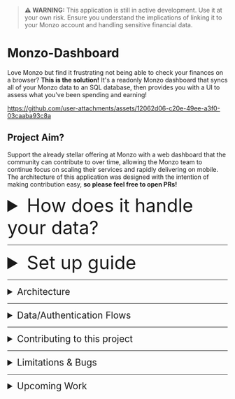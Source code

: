 > **⚠ WARNING:** This application is still in active development. Use it at your own risk. Ensure you understand the implications of linking it to your Monzo account and handling sensitive financial data.


# Monzo-Dashboard
Love Monzo but find it frustrating not being able to check your finances on a browser? **This is the solution!**
It's a readonly Monzo dashboard that syncs all of your Monzo data to an SQL database, then provides you with a UI to assess
what you've been spending and earning!

https://github.com/user-attachments/assets/12062d06-c20e-49ee-a3f0-03caaba93c8a



## Project Aim?
Support the already stellar offering at Monzo with a web dashboard that the community can contribute to over time, 
allowing the Monzo team to continue focus on scaling their services and rapidly delivering on mobile. 
The architecture of this application was designed with the intention of making contribution easy, **so please feel free to open PRs!**

<details>
<summary style="font-size: 3em;">How does it handle your data?</summary>

### This is your personal finance data!
We should keep its security at front of mind.
In line with that, this app aims to keep everything in your hands and secure as much as possible. 
**It is STRONGLY recommended you only run this on localhost on your own personal machine and don't open it up to the internet by hosting it**

### How are secrets stored?
Secrets are stored in `.env` files that you keep on your local machine and are only ever injected into Docker environments.
> .env and .env.* entries are in the .gitignore too

### How are Oauth tokens created and stored?
You'll be creating your own OAuth client on the monzo dev portal, so will have complete control of its settings/secrets.
When the app aquires refresh and access tokens through the Monzo Oauth flow they are encrypted and stored in the SQL Docker volume.  

### How is Monzo data aquired/stored?
All data is aquired direcitly from the Monzo API using access tokens and stored in a PostgreSQL Docker volume in the format returned from the Monzo API.
THe frontend application then generates the dashboard from that SQL data.

### Will this modify my Monzo account?
This application is designed as a read-only application. It only ever reads data from the official Monzo API.  
All other behavior and processing is handled internally in Docker services.

</details>

----------------------------------

<details>
<summary style="font-size: 3em;">Set up guide</summary>

### Required Configuration
1. Set up a Monzo Oauth Client **(NOTE: Can be skipped if you want to use mock data)**
    - Navigate to https://developers.monzo.com/ and sign in using your Monzo email.
    - Create a new Oauth Client.
    - Mark it as secure credentials and set the redirect to `http://localhost:80/api/auth/monzo/callback`.
    - Note: If you are using real data in dev mode, you'll need this to be `http://localhost:3000/auth/monzo/callback`.

2. Git clone this repository to your machine.

3. Set up your `.env`s:
    
    Both the development and production versions of this app depend on their respective `.env` files being configured before they can run.

    You can set your .env files by removing `.template` from the start of:
    - `.template.env.development`
    - `.template.env.production`
    
    ...and assigning your secret values (like Monzo Oauth secrets) in there, so your secrets are well... your secrets.

4. Navigate to the `/monzo-dashboard` sub-folder and run `pnpm install` at the root directory (install pnpm if not already).

### Dev Mode
1. Spin up the dev PosgreSQL container with `docker compose --env-file .env.development -f docker-compose.dev.yaml up --build`
2. Navigate to the mock-monzo app directory and run `pnpm run generate:large` to generate mock data.
3. Run `pnpm run dev` and access the app at `localhost:5173`.

>By default this will usw mock data. If you want to use dev mode with real data/Oauth flow do this:
>1. Update `USE_REAL_MONZO_API` to `true` in the `.env.development`.
>2. Run `docker compose --env-file .env.development -f docker-compose.dev.yaml up --build` to set up the Postgres container.
>3. Then run `pnpm run dev`.


### Prod Mode
1. Run `docker compose --env-file .env.production -f docker-compose.prod.yaml up --build`.
2. Access the app on `localhost:80`.

> **NOTE:** You can run the prod mode with mock data by flipping `USE_REAL_MONZO_API` to `false` in `.env.production`.

</details>

----------------------------------

<details>
<summary style="font-size: 1.5em;">Architecture</summary>

---

### Arch Overview
The Monzo Dashboard is structured as a monorepo using Turbo Repo to manage multiple apps and shared packages. 
This ensures modularity and reusability across the project. 


| App Name           | Description                                                                 |
|--------------------|-----------------------------------------------------------------------------|
| **frontend**       | The UI of the Monzo Dashboard, built to display financial data and insights. (React + Vite) |
| **api**            | The backend service that handles data processing, API requests to Monzo, and serves data to the frontend. (NestJS) |
| **mock-monzo**     | A mock implementation of the Monzo API, used for development and testing without connecting to real accounts. (NestJS) |

| Package Name       | Description                                                                 |
|--------------------|-----------------------------------------------------------------------------|
| **monzo-types**    | A shared package containing TypeScript types for Monzo API responses, ensuring type safety across services. |
| **dashboard-types**| A shared package containing TypeScript types and utilities for the Monzo Dashboard, ensuring consistency across the frontend and backend. |

| Folder Name        | Description                                                                 |
|--------------------|-----------------------------------------------------------------------------|
| **docker**         | Contains Docker configuration files and scripts for setting up and managing the application's containerized environment. |
| **nginx**          | Contains Nginx configuration files used for reverse proxying in production. Ensures smooth routing between the frontend and backend services across the Docker network. |


</details>

--------------------------------

<details>
<summary style="font-size: 1.5em;">Data/Authentication Flows</summary>

### How does Oauth flow work?
1. User initaties Oauth flow fromt the UI
2. They are directed to the API OauthController
3. This uses the provider (monzo) to attach oauth parameters and specify the redirect URL
4. The Oauth controller forwards to the Monzo Login page for Oauth login
5. Once loged in the OauthController callback is called to encrypt and store the refresh and access tokenss
6. The user is then redirected to the Sync step of set up


### How does real data sync?
1. User clicks Sync button on set up page
2. This calls the API MonzoController to trigger syncing
3. The monzo sync service first fetches balances and acocunts from the Monzo API and stores in PostgreSQL
4. It then generates month-long paginated requests for every month since account creation (For each account)
5. It fires these in paralllel storing the transaction and merchant data in PostgrSQL as it goes
6. Throughout this process it callbacks to send SSE events to the frontend to provide progress updates
7. Once all data is aquired the SQL database is considered ready and from there all dashboard data is generated from there. 


### How Does Mock Data Work?
1. Mock data is generated in the mock-monzo service using the generate command.
2. It is stored in JSON format in that app
3. When the API app requests Monzo data and `USE_REAL_MONZO_API` is `false` it will inject its MockMonzoService
4. This will send a request to the mock-monzo service 
5. The mock monzo service will read the generated .json files and return the mocked data to the API

>Note: the mock data generator can be ammended with different arguments to generate desired data sets




</details>

--------------------

<details>
<summary style="font-size: 1.5em;">Contributing to this project</summary>

---

### Adding New Cards/Data Analysis
This app is designed to make this flow as easy as possible. How?
1. All Monzo data is available via the PostgreSQL database after the user has sync'd.
2. The Dashboard Service provides a one-stop-shopw to access and process all data for the frontend.
3. The UI AppLayout and CardLayout allow you to easily integrate a new custom card into the existing UI.

As an example if you wanted to add a card for "Number of transfers from Jane" you would:
1. Add a function to count transactions from jane in the DashboardService
2. Update the DashboardSummary type to include it
3. Add a CardLayout to the Dashboard.page.ts and bind your data.


### Testing
As a homebrew project done by a single developer, I'm yet to unit, integration, and E2E test this.
If you fancy expanding the existing app with unit tests it'd be much appreciated!


</details>

----------------------------------

<details>
<summary style="font-size: 1.5em;">Limitations & Bugs</summary>

---

### 5 Minute Pull
As per the Monzo documentation, you can only transactions older than 90 days in the first 5 minutes of OAuth login.  
To achieve this, the app bursts a number of paginated queries right after OAuth success to fetch them all and store them in SQL as quickly as possible.  
If for some reason this is not completed within 5 minutes, you may not be able to pull all of your data.

---

### SSE Support Required
The current implementation of the OAuth and account sync flow depends on SSE (Server-Sent Events) support.  
If your browser does not support SSE, this process will fail. Adding a fallback is on the roadmap but is a low priority given how common SSE support is.

</details>


----------------------------------

<details>
<summary style="font-size: 1.5em;">Upcoming Work</summary>

---

### Memoisation in UI
At present there is no use of memoisation leading and excessive re-rendering has not been assessed. To make the app as efficient as possible this should be reviewed and corrected

### Clean up package size/loading
As packages have been added throughout development I suspect many of them are no longer needed. In addition I've not reviewed the dev vs prod dependancies so 
un-needed packages may have crept into the prod. I also suspect we can also make use of lazy loading moduels to cut back on initial load times too.

---
### Centralising PORTs
As users may already have ports bound, I need to review setting ports in the .env so that it applies to the entire project, 
allowing users to easily shift between say port 80 and port 3000 as they see fit

---
### Logging and Error handling
This applicaiton was developed focusing on feature development and common flows. 
Refactoring, focus and expansion of how errors and loggin are handled is a must for this repository. 

---

### Incremental Sync
The initial account sync is integrated, but the incremental sync still needs to be implemented.  
A potential solution could involve triggering the sync with a hook such as "on module init," but the exact approach is yet to be decided.

---

### UI Scalability
The current UI struggles to handle large data sets, making it difficult to read and analyze.  
A solution to improve scalability and readability for larger data sets is required.

### Additional Pages
Currently only the dashboard page is supported. I intend on adding support for a 

Account Page: showing useful information like account numbers, IBAN, etc... with easy copy buttons
Settings PAge: for setting themes, default accounts, default time ranges on dashboad


</details>
